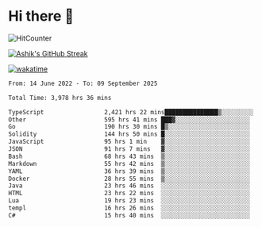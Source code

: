 # Hi there 👋

![HitCounter](https://hits.seeyoufarm.com/api/count/incr/badge.svg?url=https%3A%2F%2Fgithub.com%2Fashrhmn1212%2Fhit-counter)

<!-- ![Contribution Graph](https://github-readme-activity-graph.cyclic.app/graph?username=ashrhmn) -->


<!-- [![Top Langs](https://github-readme-stats.vercel.app/api/top-langs/?username=ashrhmn&layout=compact&theme=synthwave&langs_count=10&card_width=445)](https://github.com/anuraghazra/github-readme-stats) -->

[![Ashik's GitHub Streak](https://github-readme-streak-stats.herokuapp.com/?user=ashrhmn&theme=blood&fire=DD7F1C&background=151515&dates=9f9f9f&border=DD2727)](https://git.io/streak-stats)

<!-- ![Ashik's GitHub stats](https://github-readme-stats.vercel.app/api/?username=ashrhmn&show_icons=true&title_color=fff&icon_color=79ff97&text_color=9f9f9f&bg_color=151515) -->

[![wakatime](https://wakatime.com/badge/user/3df86613-ba63-4631-8e65-0ff18e7becad.svg)](https://wakatime.com/@3df86613-ba63-4631-8e65-0ff18e7becad)

<!--START_SECTION:waka-->

```txt
From: 14 June 2022 - To: 09 September 2025

Total Time: 3,978 hrs 36 mins

TypeScript                 2,421 hrs 22 mins███████████████▒░░░░░░░░░   60.86 %
Other                      595 hrs 41 mins ███▓░░░░░░░░░░░░░░░░░░░░░   14.97 %
Go                         190 hrs 30 mins █▒░░░░░░░░░░░░░░░░░░░░░░░   04.79 %
Solidity                   144 hrs 50 mins █░░░░░░░░░░░░░░░░░░░░░░░░   03.64 %
JavaScript                 95 hrs 1 min    ▓░░░░░░░░░░░░░░░░░░░░░░░░   02.39 %
JSON                       91 hrs 7 mins   ▓░░░░░░░░░░░░░░░░░░░░░░░░   02.29 %
Bash                       68 hrs 43 mins  ▒░░░░░░░░░░░░░░░░░░░░░░░░   01.73 %
Markdown                   55 hrs 42 mins  ▒░░░░░░░░░░░░░░░░░░░░░░░░   01.40 %
YAML                       36 hrs 39 mins  ▒░░░░░░░░░░░░░░░░░░░░░░░░   00.92 %
Docker                     28 hrs 55 mins  ▒░░░░░░░░░░░░░░░░░░░░░░░░   00.73 %
Java                       23 hrs 46 mins  ░░░░░░░░░░░░░░░░░░░░░░░░░   00.60 %
HTML                       23 hrs 22 mins  ░░░░░░░░░░░░░░░░░░░░░░░░░   00.59 %
Lua                        19 hrs 23 mins  ░░░░░░░░░░░░░░░░░░░░░░░░░   00.49 %
templ                      16 hrs 26 mins  ░░░░░░░░░░░░░░░░░░░░░░░░░   00.41 %
C#                         15 hrs 40 mins  ░░░░░░░░░░░░░░░░░░░░░░░░░   00.39 %
```

<!--END_SECTION:waka-->


<!--### Most Used Languages 
<img src="https://wakatime.com/share/@ashrhmn/24ecb986-5bf8-4607-af7f-0aab08908d8c.png" />

### Favourite Tools
<img src="https://wakatime.com/share/@ashrhmn/f4e08015-f3bc-460a-9228-95a3ba11c604.png" />-->
